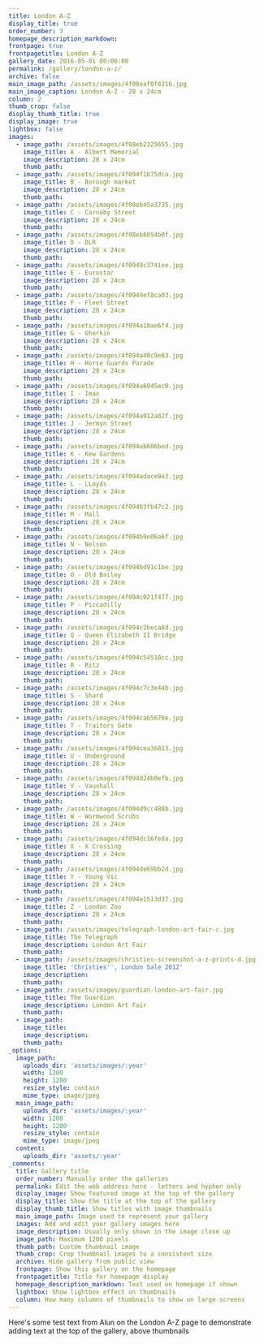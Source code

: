 ```yaml
---
title: London A-Z
display_title: true
order_number: 3
homepage_description_markdown:
frontpage: true
frontpagetitle: London A-Z
gallery_date: 2016-05-01 00:00:00
permalink: /gallery/london-a-z/
archive: false
main_image_path: /assets/images/4f08eaf0f0216.jpg
main_image_caption: London A-Z - 28 x 24cm
column: 2
thumb_crop: false
display_thumb_title: true
display_image: true
lightbox: false
images:
  - image_path: /assets/images/4f08eb2325655.jpg
    image_title: A - Albert Memorial
    image_description: 28 x 24cm
    thumb_path:
  - image_path: /assets/images/4f094f1b75dca.jpg
    image_title: B - Borough market
    image_description: 28 x 24cm
    thumb_path:
  - image_path: /assets/images/4f08eb45a3735.jpg
    image_title: C - Carnaby Street
    image_description: 28 x 24cm
    thumb_path:
  - image_path: /assets/images/4f08eb6854b0f.jpg
    image_title: D - DLR
    image_description: 28 x 24cm
    thumb_path:
  - image_path: /assets/images/4f0949c3741ee.jpg
    image_title: E - Eurostar
    image_description: 28 x 24cm
    thumb_path:
  - image_path: /assets/images/4f0949ef8ca03.jpg
    image_title: F - Fleet Street
    image_description: 28 x 24cm
    thumb_path:
  - image_path: /assets/images/4f094a18ae6f4.jpg
    image_title: G - Gherkin
    image_description: 28 x 24cm
    thumb_path:
  - image_path: /assets/images/4f094a40c9e63.jpg
    image_title: H - Horse Guards Parade
    image_description: 28 x 24cm
    thumb_path:
  - image_path: /assets/images/4f094a6945ec0.jpg
    image_title: I - Imax
    image_description: 28 x 24cm
    thumb_path:
  - image_path: /assets/images/4f094a912a82f.jpg
    image_title: J - Jermyn Street
    image_description: 28 x 24cm
    thumb_path:
  - image_path: /assets/images/4f094ab606bed.jpg
    image_title: K - Kew Gardens
    image_description: 28 x 24cm
    thumb_path:
  - image_path: /assets/images/4f094adace9e3.jpg
    image_title: L - LLoyds
    image_description: 28 x 24cm
    thumb_path:
  - image_path: /assets/images/4f094b3fb47c2.jpg
    image_title: M - Mall
    image_description: 28 x 24cm
    thumb_path:
  - image_path: /assets/images/4f094b9e06a6f.jpg
    image_title: N - Nelson
    image_description: 28 x 24cm
    thumb_path:
  - image_path: /assets/images/4f094bd91c1be.jpg
    image_title: O - Old Bailey
    image_description: 28 x 24cm
    thumb_path:
  - image_path: /assets/images/4f094c021f477.jpg
    image_title: P - Piccadilly
    image_description: 28 x 24cm
    thumb_path:
  - image_path: /assets/images/4f094c2beca8d.jpg
    image_title: Q - Queen Elizabeth II Bridge
    image_description: 28 x 24cm
    thumb_path:
  - image_path: /assets/images/4f094c54518cc.jpg
    image_title: R - Ritz
    image_description: 28 x 24cm
    thumb_path:
  - image_path: /assets/images/4f094c7c3e44b.jpg
    image_title: S - Shard
    image_description: 28 x 24cm
    thumb_path:
  - image_path: /assets/images/4f094ca65676e.jpg
    image_title: T - Traitors Gate
    image_description: 28 x 24cm
    thumb_path:
  - image_path: /assets/images/4f094cea36813.jpg
    image_title: U - Underground
    image_description: 28 x 24cm
    thumb_path:
  - image_path: /assets/images/4f094d24b0efb.jpg
    image_title: V - Vauxhall
    image_description: 28 x 24cm
    thumb_path:
  - image_path: /assets/images/4f094d9cc488b.jpg
    image_title: W - Wormwood Scrubs
    image_description: 28 x 24cm
    thumb_path:
  - image_path: /assets/images/4f094dc16fe8a.jpg
    image_title: X - X Crossing
    image_description: 28 x 24cm
    thumb_path:
  - image_path: /assets/images/4f094de69bb2d.jpg
    image_title: Y - Young Vic
    image_description: 28 x 24cm
    thumb_path:
  - image_path: /assets/images/4f094e1513d37.jpg
    image_title: Z - London Zoo
    image_description: 28 x 24cm
    thumb_path:
  - image_path: /assets/images/telegraph-london-art-fair-c.jpg
    image_title: The Telegraph
    image_description: London Art Fair
    thumb_path:
  - image_path: /assets/images/christies-screenshot-a-z-prints-d.jpg
    image_title: 'Christies'', London Sale 2012'
    image_description:
    thumb_path:
  - image_path: /assets/images/guardian-london-art-fair.jpg
    image_title: The Guardian
    image_description: London Art Fair
    thumb_path:
  - image_path:
    image_title:
    image_description:
    thumb_path:
_options:
  image_path:
    uploads_dir: 'assets/images/:year'
    width: 1200
    height: 1200
    resize_style: contain
    mime_type: image/jpeg
  main_image_path:
    uploads_dir: 'assets/images/:year'
    width: 1200
    height: 1200
    resize_style: contain
    mime_type: image/jpeg
  content:
    uploads_dir: 'assets/:year'
_comments:
  title: Gallery title
  order_number: Manually order the galleries
  permalink: Edit the web address here - letters and hyphen only
  display_image: Show featured image at the top of the gallery
  display_title: Show the title at the top of the gallery
  display_thumb_title: Show titles with image thumbnails
  main_image_path: Image used to represent your gallery
  images: Add and edit your gallery images here
  image_description: Usually only shown in the image close up
  image_path: Maximum 1200 pixels
  thumb_path: Custom thumbnail image
  thumb_crop: Crop thumbnail images to a consistent size
  archive: Hide gallery from public view
  frontpage: Show this gallery on the homepage
  frontpagetitle: Title for homepage display
  homepage_description_markdown: Text used on homepage if shown
  lightbox: Show lightbox effect on thumbnails
  column: How many columns of thumbnails to show on large screens
---
```


Here's some test text from Alun on the London A-Z page to demonstrate adding text at the top of the gallery, above thumbnails
